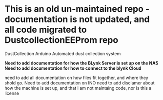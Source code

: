# This is an old un-maintained repo - documentation is not updated, and all code migrated to DustcollectionEEProm repo

 DustCollection
Arduino Automated dust collection system


**Need to add documentation for how the BLynk Server is set up on the NAS
Need to add documentation for how to connect to the blynk Cloud**

need to add all documentation on how files fit together, and where they shold go.
Need to add documentation on INO
need to add disclamer about how the machine is set up, and that I am not maintaing code, nor is this a license

